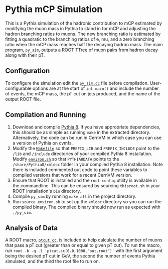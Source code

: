 Pythia mCP Simulation
=====================
This is a Pythia simulation of the hadronic contribution to mCP estimated by modifying the muon mass in Pythia to stand in for mCP and adjusting the hadron branching ratios to muons. The new branching ratio is estimated by fitting a quadratic to the branching ratios of e, mu, and a zero branching ratio when the mCP mass reaches half the decaying hadron mass. The main program, `py_sim`, outputs a ROOT TTree of muon pairs from hadron decay along with their pT.

Configuration
-------------
To configure the simulation edit the [`py_sim.cc`](../master/py_sim.cc) file before compilation. User-configurable options are at the start of `int main()` and include the number of events, the mCP mass, the pT cut on jets produced, and the name of the output ROOT file.

Compilation and Running
-----------------------
1. Download and compile [Pythia 8](http://home.thep.lu.se/~torbjorn/Pythia.html). If you have appropriate dependencies, this should be as simple as running `make` in the extracted directory. Alternatively, the code can be run in CernVM in which case you can use a version of Pythia on cvmfs.
2. Modify the [`Makefile`](../master/Makefile) so that `PREFIX_LIB` and `PREFIX_INCLUDE` point to the `/lib` and `/include` directories of your compiled Pythia 8 installation. Modify [`environ.sh`](../master/environ.sh) so that `PYTHIA8DATA` points to the `/share/Pythia8/xmldoc` folder in your compiled Pythia 8 installation. Note there is included commented out code to point these variables to compiled versions that work for a recent CernVM version.
3. Ensure that ROOT is installed and the `root-config` utility is available in the commandline. This can be ensured by sourcing `thisroot.sh` in your ROOT installation's `bin` directory.
4. Compile `py_sim` by running `make all` in the project directory.
5. Run `source environ.sh` to set up the `xmldoc` directory so you can run the compiled binary. The compiled binary should now run as expected with `./py_sim`.

Analysis of Data
----------------
A ROOT macro, [`ptcut.cc`](../master/ptcut.cc), is included to help calculate the number of muons that pass a pT cut (greater than or equal to given pT cut). To run the macro, run `root -b -q -l 'ptcut.cc(0.0,1000,"out.root")'` with the first argument being the desired pT cut in GeV, the second the number of events Pythia simulated, and the third the root file to run on.
